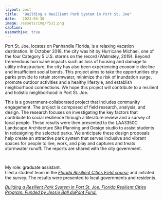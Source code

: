 ```yaml
---
layout: post
title:  "Building a Resilient Park System in Port St. Joe"
date:   2021-04-30
image: /assets/img/PSJ1.png
caption:
usemathjax: true
---
```


Port St. Joe, locates on Panhandle Florida, is a relaxing vacation destination. In October 2018, the city was hit by Hurricane Michael, one of the four Category 5 U.S. storms on the record (Walmsley, 2019). Beyond tremendous hurricane impacts such as loss of housing and damage to utility infrastructure, the city has also been experiencing economic decline and insufficient social bonds. This project aims to take the opportunities city parks provide to retain stormwater, minimize the risk of inundation surge, promote outdoor activities and a healthy lifestyle, and establish neighborhood connections. We hope this project will contribute to a resilient and holistic neighborhood in Port St. Joe.

This is a government-collaborated project that includes community engagement. The project is composed of field research, analysis, and design. The research focuses on investigating the key factors that contribute to social resilience through a literature review and a survey of local people. These results were then presented to the LAA3350C Landscape Architecture Site Planning and Design studio to assist students in redesigning the selected parks. We anticipate these design proposals help create an attractive park system that serves inclusive and vibrant spaces for people to live, work, and play and captures and treats stormwater runoff. The reports are shared with the city government.

<br />

My role: graduate assistant. 
<br />I led a student team in the [*Florida Resilient Cities Field course*](https://floridaclimateinstitute.org/projects/2020-field-course) and initiated the survey. The results were presented to local governments and residents.

[*Building a Resilient Park System in Port St. Joe. Florida Resilient Cities Program. Funded by Jessie Ball duPont Fund.*](https://issuu.com/uf-frc/docs/psj_resilient_parks_final_report_?fr=sMjFlZjIwODEyNDM)
